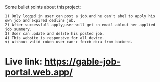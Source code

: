 


Some bullet points about this project:


    1) Only logged in user can post a job.and he can't abel to apply his own job and expired dedline job.
    2) After successfull apply,user will get an email ablout her applied job summery.
    3) User can update and delete his posted job.
    4) This website is responsive for all device.
    5) Without valid token user can't fetch data from backend.

# Live link: https://gable-job-portal.web.app/